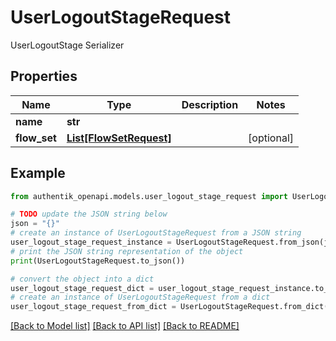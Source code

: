 # UserLogoutStageRequest

UserLogoutStage Serializer

## Properties

Name | Type | Description | Notes
------------ | ------------- | ------------- | -------------
**name** | **str** |  | 
**flow_set** | [**List[FlowSetRequest]**](FlowSetRequest.md) |  | [optional] 

## Example

```python
from authentik_openapi.models.user_logout_stage_request import UserLogoutStageRequest

# TODO update the JSON string below
json = "{}"
# create an instance of UserLogoutStageRequest from a JSON string
user_logout_stage_request_instance = UserLogoutStageRequest.from_json(json)
# print the JSON string representation of the object
print(UserLogoutStageRequest.to_json())

# convert the object into a dict
user_logout_stage_request_dict = user_logout_stage_request_instance.to_dict()
# create an instance of UserLogoutStageRequest from a dict
user_logout_stage_request_from_dict = UserLogoutStageRequest.from_dict(user_logout_stage_request_dict)
```
[[Back to Model list]](../README.md#documentation-for-models) [[Back to API list]](../README.md#documentation-for-api-endpoints) [[Back to README]](../README.md)


